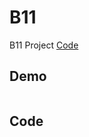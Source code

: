 # B11

B11 Project [Code](https://github.com/CodeMercs/ariod-ho-book/tree/master/Code/B11)


## Demo

![]()

## Code


